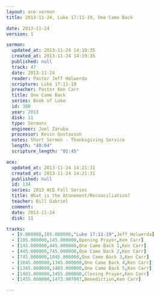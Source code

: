 ```yaml
---
layout: ace-sermon
title: 2013-11-24, Luke 17:11-19, One Came Back

date: 2013-11-24
version: 1

sermon:
  updated_at: 2013-11-24 14:19:35
  created_at: 2013-11-24 14:19:35
  published: null
  track: 47
  date: 2013-11-24
  reader: Pastor Jeff Holwerda
  scripture: Luke 17:11-19
  preacher: Pastor Ken Carr
  title: One Came Back
  series: Book of Luke
  id: 380
  year: 2013
  disk: 11
  type: Sermons
  engineer: Joel Zaruba
  processor: Kevin Gustavson
  notes: Short Sermon - Thanksgiving Service
  length: "40:04"
  scripture_length: "01:45"

ace:
  updated_at: 2013-11-24 14:21:31
  created_at: 2013-11-24 14:21:31
  published: null
  id: 134
  series: 2013 ACE Fall Series
  title: What is the Atonement/Reconciliation?
  teacher: Bill Gabriel
  comment: 
  date: 2013-11-24
  disk: 11

tracks:
  - [0.000000,105.000000,"Luke 17:11-19",Jeff Holwerda]
  - [105.000000,145.000000,Opening Prayer,Ken Carr]
  - [145.000000,445.000000,One Came Back 1,Ken Carr]
  - [445.000000,745.000000,One Came Back 2,Ken Carr]
  - [745.000000,1045.000000,One Came Back 3,Ken Carr]
  - [1045.000000,1345.000000,One Came Back 4,Ken Carr]
  - [1345.000000,1403.000000,One Came Back 5,Ken Carr]
  - [1403.000000,1455.000000,Closing Prayer,Ken Carr]
  - [1455.000000,1473.907007,Benediction,Ken Carr]

---
```

